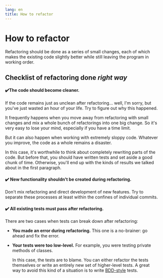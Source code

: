 ```yaml
---
lang: en
title: How to refactor
---
```

# How to refactor

Refactoring should be done as a series of small changes, each of which
makes the existing code slightly better while still leaving the program
in working order.

##  Checklist of refactoring done *right way*

#### ✔️The code should become cleaner.

If the code remains just as unclean after refactoring\... well, I'm
sorry, but you've just wasted an hour of your life. Try to figure out
why this happened.

It frequently happens when you move away from refactoring with small
changes and mix a whole bunch of refactorings into one big change. So
it's very easy to lose your mind, especially if you have a time limit.

But it can also happen when working with extremely sloppy code. Whatever
you improve, the code as a whole remains a disaster.

In this case, it's worthwhile to think about completely rewriting parts
of the code. But before that, you should have written tests and set
aside a good chunk of time. Otherwise, you'll end up with the kinds of
results we talked about in the first paragraph.

####  ✔️ New functionality shouldn't be created during refactoring.

Don't mix refactoring and direct development of new features. Try to
separate these processes at least within the confines of individual
commits.

####  ✔️ All existing tests must pass after refactoring.

There are two cases when tests can break down after refactoring:

-   **You made an error during refactoring.** This one is a no-brainer:
    go ahead and fix the error.

-   **Your tests were too low-level.** For example, you were testing
    private methods of classes.

    In this case, the tests are to blame. You can either refactor the
    tests themselves or write an entirely new set of higher-level tests.
    A great way to avoid this kind of a situation is to write
    [BDD-style](/refactoring/bdd) tests.
